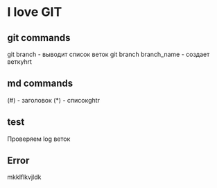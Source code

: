 # I love GIT 

## git commands
git branch -  выводит список веток
git branch branch_name - создает веткуhrt

## md commands
(#) - заголовок
(*) - списокghtr

## test
Проверяем log веток

## Error
mkklflkvjldk